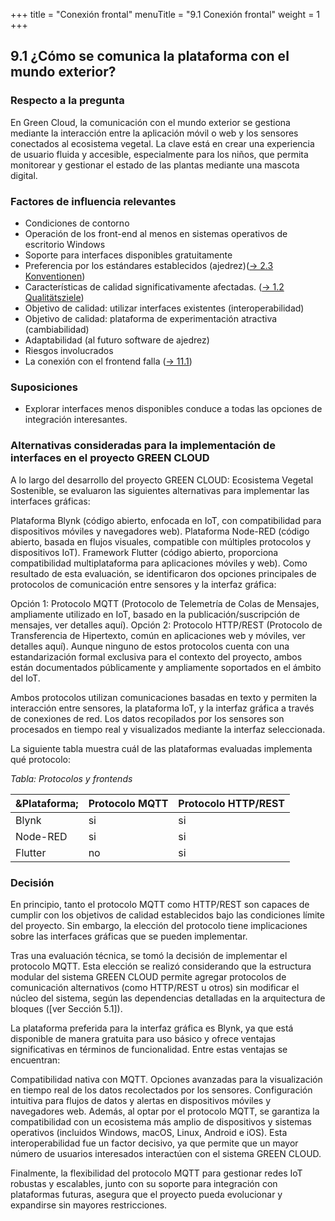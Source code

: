 +++
title = "Conexión frontal"
menuTitle = "9.1 Conexión frontal"
weight = 1
+++

## 9.1 ¿Cómo se comunica la plataforma con el mundo exterior?

### Respecto a la pregunta

En Green Cloud, la comunicación con el mundo exterior se gestiona mediante la interacción entre la aplicación móvil o web y los sensores conectados al ecosistema vegetal. La clave está en crear una experiencia de usuario fluida y accesible, especialmente para los niños, que permita monitorear y gestionar el estado de las plantas mediante una mascota digital.

### Factores de influencia relevantes

* Condiciones de contorno
 * Operación de los front-end al menos en sistemas operativos de escritorio Windows
 * Soporte para interfaces disponibles gratuitamente
 * Preferencia por los estándares establecidos (ajedrez)([→ 2.3 Konventionen](/02_randbedingungen/03_konventionen/))
* Características de calidad significativamente afectadas. ([→ 1.2 Qualitätsziele](/01_einfuehrung/02_qualitaetsziele/))
 * Objetivo de calidad: utilizar interfaces existentes (interoperabilidad)
 * Objetivo de calidad: plataforma de experimentación atractiva (cambiabilidad)
 * Adaptabilidad (al futuro software de ajedrez)
* Riesgos involucrados
 * La conexión con el frontend falla ([→ 11.1](/11_risiken/01_frontend/))

### Suposiciones

* Explorar interfaces menos disponibles conduce a todas las opciones de integración interesantes.

### Alternativas consideradas para la implementación de interfaces en el proyecto GREEN CLOUD

A lo largo del desarrollo del proyecto GREEN CLOUD: Ecosistema Vegetal Sostenible, se evaluaron las siguientes alternativas para implementar las interfaces gráficas:

Plataforma Blynk (código abierto, enfocada en IoT, con compatibilidad para dispositivos móviles y navegadores web).
Plataforma Node-RED (código abierto, basada en flujos visuales, compatible con múltiples protocolos y dispositivos IoT).
Framework Flutter (código abierto, proporciona compatibilidad multiplataforma para aplicaciones móviles y web).
Como resultado de esta evaluación, se identificaron dos opciones principales de protocolos de comunicación entre sensores y la interfaz gráfica:

Opción 1: Protocolo MQTT (Protocolo de Telemetría de Colas de Mensajes, ampliamente utilizado en IoT, basado en la publicación/suscripción de mensajes, ver detalles aquí).
Opción 2: Protocolo HTTP/REST (Protocolo de Transferencia de Hipertexto, común en aplicaciones web y móviles, ver detalles aquí).
Aunque ninguno de estos protocolos cuenta con una estandarización formal exclusiva para el contexto del proyecto, ambos están documentados públicamente y ampliamente soportados en el ámbito del IoT.

Ambos protocolos utilizan comunicaciones basadas en texto y permiten la interacción entre sensores, la plataforma IoT, y la interfaz gráfica a través de conexiones de red. Los datos recopilados por los sensores son procesados en tiempo real y visualizados mediante la interfaz seleccionada.

La siguiente tabla muestra cuál de las plataformas evaluadas implementa qué protocolo:

*Tabla: Protocolos y frontends*

| &Plataforma;     | Protocolo MQTT |Protocolo HTTP/REST |
|------------------|----------------|--------------------|
| Blynk            | si             | si                 |
| Node-RED         | si             |  si                | 
| Flutter          | no             |  si                | 

### Decisión
En principio, tanto el protocolo MQTT como HTTP/REST son capaces de cumplir con los objetivos de calidad establecidos bajo las condiciones límite del proyecto. Sin embargo, la elección del protocolo tiene implicaciones sobre las interfaces gráficas que se pueden implementar.

Tras una evaluación técnica, se tomó la decisión de implementar el protocolo MQTT. Esta elección se realizó considerando que la estructura modular del sistema GREEN CLOUD permite agregar protocolos de comunicación alternativos (como HTTP/REST u otros) sin modificar el núcleo del sistema, según las dependencias detalladas en la arquitectura de bloques ([ver Sección 5.1]).

La plataforma preferida para la interfaz gráfica es Blynk, ya que está disponible de manera gratuita para uso básico y ofrece ventajas significativas en términos de funcionalidad. Entre estas ventajas se encuentran:

Compatibilidad nativa con MQTT.
Opciones avanzadas para la visualización en tiempo real de los datos recolectados por los sensores.
Configuración intuitiva para flujos de datos y alertas en dispositivos móviles y navegadores web.
Además, al optar por el protocolo MQTT, se garantiza la compatibilidad con un ecosistema más amplio de dispositivos y sistemas operativos (incluidos Windows, macOS, Linux, Android e iOS). Esta interoperabilidad fue un factor decisivo, ya que permite que un mayor número de usuarios interesados interactúen con el sistema GREEN CLOUD.

Finalmente, la flexibilidad del protocolo MQTT para gestionar redes IoT robustas y escalables, junto con su soporte para integración con plataformas futuras, asegura que el proyecto pueda evolucionar y expandirse sin mayores restricciones.

